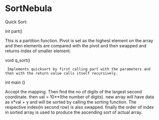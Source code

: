 # SortNebula

Quick Sort:

  int part()

   This is a partition function. Pivot is set as the highest element on the array and then elements are compared with
   the pivot and then swapped and returns index of smaller element.

  void q_sort()

     Implements quicksort by first calling part with the parameters and then with the return value calls itself recursively.

 int main ()

  Accept the mapping. Then find the no of digits of the largest second coordinate. then val = 10**(the number of digits).
  new array will have data as x*val + y and will be sorted by calling the sorting function. The respective index(in second row)
 is also swapped. finally the order of index in sorted array is used to produce the ascending sort of actual array. 
        
   